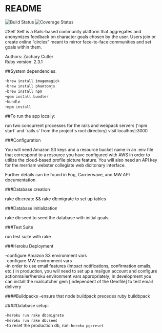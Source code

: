 # README

![Build Status](https://codeship.com/projects/5aecb580-6c95-0134-2387-2643ab6f7762/status?branch=master)
![Coverage Status](https://coveralls.io/repos/zach348/katayaki/badge.png)

#Self
Self is a Rails-based community platform that aggregates and anonymizes feedback on character goals chosen by the user. Users join or create online “circles” meant to mirror face-to-face communities and set goals within them.

Authors: Zachary Cutler  
Ruby version: 2.3.1  

##System dependencies:

-```brew install imagemagick```  
-```brew install phantomjs```  
-```brew install npm```  
-```gem install bundler```  
-```bundle```  
-```npm install```  


##To run the app locally:

run two concurrent processes for the rails and webpack servers ('npm start' and 'rails s' from the project's root directory)
visit localhost:3000


###Configuration

You will need Amazon S3 keys and a resource bucket name in an .env file that correspond to a resource you have configured with AWS in order to utilize the cloud-based profile picture feature. You will also need an API key for the merriam webster collegiate web dicitonary interface.

Further details can be found in Fog, Carrierwave, and MW API documentation.


###Database creation

rake db:create && rake db:migrate to set up tables

###Database initialization

rake db:seed to seed the database with initial goals

###Test Suite

run test suite with rake


###Heroku Deployment

-configure Amazon S3 environment vars  
-configure MW environment vars  
-in order to use email features (impact notifications, confirmation emails, etc.) in production, you will need to set up a mailgun account and configure actionmailer/heroku environment vars appropriately; in development you can install the mailcatcher gem [independent of the Gemfile] to test email delivery

####Buildpacks
-ensure that node buildpack precedes ruby buildbpack  

####Database setup:

-```heroku run rake db:migrate```  
-```heroku run rake db:seed```  
-to reset the production db, run: ```heroku pg:reset```
